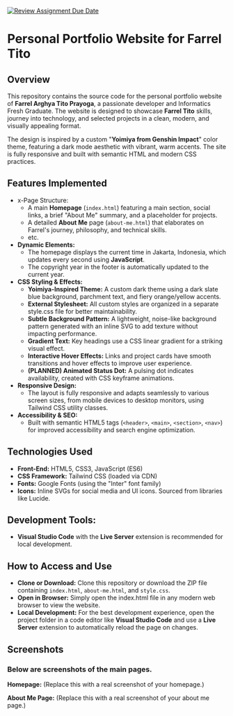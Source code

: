 [![Review Assignment Due Date](https://classroom.github.com/assets/deadline-readme-button-22041afd0340ce965d47ae6ef1cefeee28c7c493a6346c4f15d667ab976d596c.svg)](https://classroom.github.com/a/akoVEwkh)

# Personal Portfolio Website for Farrel Tito

## Overview
This repository contains the source code for the personal portfolio website of **Farrel Arghya Tito Prayoga**, a passionate developer and Informatics Fresh Graduate. The website is designed to showcase **Farrel Tito** skills, journey into technology, and selected projects in a clean, modern, and visually appealing format.

The design is inspired by a custom "**Yoimiya from Genshin Impact**" color theme, featuring a dark mode aesthetic with vibrant, warm accents. The site is fully responsive and built with semantic HTML and modern CSS practices.

## Features Implemented
- x-Page Structure:
    - A main **Homepage** (`index.html`) featuring a main section, social links, a brief "About Me" summary, and a placeholder for projects.
    - A detailed **About Me** page (`about-me.html`) that elaborates on Farrel's journey, philosophy, and technical skills.
    - etc.
- **Dynamic Elements:** 
    - The homepage displays the current time in Jakarta, Indonesia, which updates every second using **JavaScript**.
    - The copyright year in the footer is automatically updated to the current year.
- **CSS Styling & Effects:**
    - **Yoimiya-Inspired Theme:** A custom dark theme using a dark slate blue background, parchment text, and fiery orange/yellow accents.
    - **External Stylesheet:** All custom styles are organized in a separate style.css file for better maintainability.
    - **Subtle Background Pattern:** A lightweight, noise-like background pattern generated with an inline SVG to add texture without impacting performance.
    - **Gradient Text:** Key headings use a CSS linear gradient for a striking visual effect.
    - **Interactive Hover Effects:** Links and project cards have smooth transitions and hover effects to improve user experience.
    - **(PLANNED) Animated Status Dot:** A pulsing dot indicates availability, created with CSS keyframe animations.
- **Responsive Design:** 
    - The layout is fully responsive and adapts seamlessly to various screen sizes, from mobile devices to desktop monitors, using Tailwind CSS utility classes.
- **Accessibility & SEO:**
    - Built with semantic HTML5 tags (`<header>`, `<main>`, `<section>`, `<nav>`) for improved accessibility and search engine optimization.

## Technologies Used
- **Front-End:** HTML5, CSS3, JavaScript (ES6)
- **CSS Framework:** Tailwind CSS (loaded via CDN)
- **Fonts:** Google Fonts (using the "Inter" font family)
- **Icons:** Inline SVGs for social media and UI icons.
Sourced from libraries like Lucide.

## Development Tools:
- **Visual Studio Code** with the **Live Server** extension is recommended for local development.

## How to Access and Use
- **Clone or Download:** Clone this repository or download the ZIP file containing `index.html`, `about-me.html`, and `style.css`.
- **Open in Browser:** Simply open the index.html file in any modern web browser to view the website.
- **Local Development:** For the best development experience, open the project folder in a code editor like **Visual Studio Code** and use a **Live Server** extension to automatically reload the page on changes.

## Screenshots
### Below are screenshots of the main pages.
**Homepage:**
(Replace this with a real screenshot of your homepage.)

**About Me Page:**
(Replace this with a real screenshot of your about me page.)